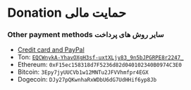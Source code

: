 #  Donation  حمایت مالی

<!--
<a href="https://nowpayments.io/donation?api_key=WNVGZP8-9094SDB-NGCVEG3-ZBTRVX4" target="_blank">
Crypto donation حمایت با رمزارز
</a>
-->
### Other payment methods سایر روش های پرداخت

  - [Credit card and PayPal](https://opencollective.com/hiddify/contribute/backer-50556/checkout?interval=month&amount=25)
  - Ton: [`EQCWnykA-YhavOXgH3sf-uxtXLjy83_9n5bJPGRPE8r2247_`](https://tonwhales.com/explorer/address/EQCWnykA-YhavOXgH3sf-uxtXLjy83_9n5bJPGRPE8r2247_)
  - Ethereum: `0xF15ec158318d7F5236d82d040102340B0974C3E0`
  - Bitcoin: `3Epy7jyUUCVb1w12MNTu2JFVVhmfpr4EGX`
  - Dogecoin: `DJy27pQKwnhaRxWDbU6dG7UdHHif6yp8Jb`
